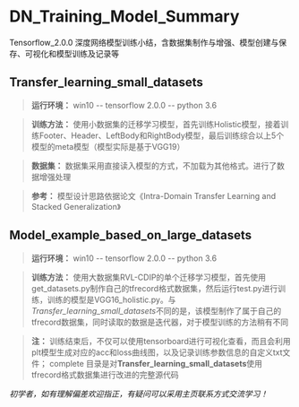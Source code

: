 # DN_Training_Model_Summary
Tensorflow_2.0.0 深度网络模型训练小结，含数据集制作与增强、模型创建与保存、可视化和模型训练及记录等

## Transfer_learning_small_datasets
> **运行环境：** win10 -- tensorflow 2.0.0 -- python 3.6

> **训练方法：** 使用小数据集的迁移学习模型，首先训练Holistic模型，接着训练Footer、Header、LeftBody和RightBody模型，最后训练综合以上5个模型的meta模型（模型实际是基于VGG19）

> **数据集：** 数据集采用直接读入模型的方式，不加载为其他格式。进行了数据增强处理

> **参考：** 模型设计思路依据论文《Intra-Domain Transfer Learning and Stacked Generalization》

## Model_example_based_on_large_datasets
> **运行环境：** win10 -- tensorflow 2.0.0 -- python 3.6

> **训练方法：** 使用大数据集RVL-CDIP的单个迁移学习模型，首先使用get_datasets.py制作自己的tfrecord格式数据集，然后运行test.py进行训练，训练的模型是VGG16_holistic.py。与*Transfer_learning_small_datasets*不同的是，该模型制作了属于自己的tfrecord数据集，同时读取的数据是迭代器，对于模型训练的方法稍有不同

> **注：** 
训练结束后，不仅可以使用tensorboard进行可视化查看，而且会利用plt模型生成对应的acc和loss曲线图，以及记录训练参数信息的自定义txt文件；
complete 目录是对**Transfer_learning_small_datasets**使用tfrecord格式数据集进行改进的完整源代码




*初学者，如有理解偏差欢迎指正，有疑问可以采用主页联系方式交流学习！*

